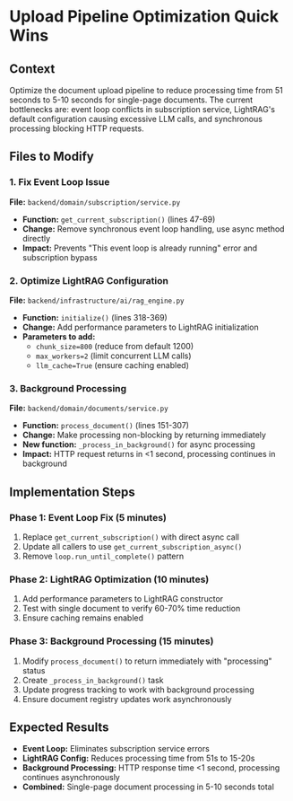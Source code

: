 # Upload Pipeline Optimization Quick Wins

## Context
Optimize the document upload pipeline to reduce processing time from 51 seconds to 5-10 seconds for single-page documents. The current bottlenecks are: event loop conflicts in subscription service, LightRAG's default configuration causing excessive LLM calls, and synchronous processing blocking HTTP requests.

## Files to Modify

### 1. Fix Event Loop Issue
**File:** `backend/domain/subscription/service.py`
- **Function:** `get_current_subscription()` (lines 47-69)
- **Change:** Remove synchronous event loop handling, use async method directly
- **Impact:** Prevents "This event loop is already running" error and subscription bypass

### 2. Optimize LightRAG Configuration  
**File:** `backend/infrastructure/ai/rag_engine.py`
- **Function:** `initialize()` (lines 318-369)
- **Change:** Add performance parameters to LightRAG initialization
- **Parameters to add:**
  - `chunk_size=800` (reduce from default 1200)
  - `max_workers=2` (limit concurrent LLM calls)
  - `llm_cache=True` (ensure caching enabled)

### 3. Background Processing
**File:** `backend/domain/documents/service.py`
- **Function:** `process_document()` (lines 151-307)
- **Change:** Make processing non-blocking by returning immediately
- **New function:** `_process_in_background()` for async processing
- **Impact:** HTTP request returns in <1 second, processing continues in background

## Implementation Steps

### Phase 1: Event Loop Fix (5 minutes)
1. Replace `get_current_subscription()` with direct async call
2. Update all callers to use `get_current_subscription_async()`
3. Remove `loop.run_until_complete()` pattern

### Phase 2: LightRAG Optimization (10 minutes)  
1. Add performance parameters to LightRAG constructor
2. Test with single document to verify 60-70% time reduction
3. Ensure caching remains enabled

### Phase 3: Background Processing (15 minutes)
1. Modify `process_document()` to return immediately with "processing" status
2. Create `_process_in_background()` task
3. Update progress tracking to work with background processing
4. Ensure document registry updates work asynchronously

## Expected Results
- **Event Loop:** Eliminates subscription service errors
- **LightRAG Config:** Reduces processing time from 51s to 15-20s  
- **Background Processing:** HTTP response time <1 second, processing continues asynchronously
- **Combined:** Single-page document processing in 5-10 seconds total
